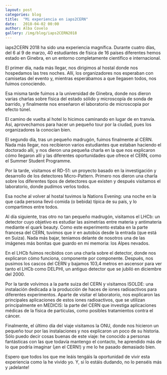```yaml
---
layout: post
categories: blog 
title:  "Mi experiencia en iaps2CERN"
date:   2018-04-02 00:00
author: Alba Covelo
gallery: /img/blog/iaps2CERN2018
---
```


iaps2CERN 2018 ha sido una experiencia magnífica. Durante cuatro días, del 6 al 9 de marzo,
40 estudiantes de física de 16 países diferentes hemos estado en Ginebra, en un entorno
completamente científico e internacional.

El primer día, nada más llegar, nos dirigimos al hostal donde nos hospedamos las tres noches.
Allí, los organizadores nos esperaban con camisetas del evento y, mientras esperábamos a que
llegasen todos, nos fuimos conociendo.

Esa misma tarde fuimos a la universidad de Ginebra, donde nos dieron varias charlas sobre
física del estado sólido y microscopía de sonda de barrido, y finalmente nos enseñaron el
laboratorio de microscopía por efecto túnel.

El camino de vuelta al hotel lo hicimos caminando en lugar de en tranvía. Así, aprovechamos
para hacer un pequeño tour por la ciudad, pues los organizadores la conocían bien.

El segundo día, tras un pequeño madrugón, fuimos finalmente al CERN. Nada más llegar, nos
recibieron varios estudiantes que estaban haciendo el doctorado allí, y nos dieron una
pequeña charla en la que nos explicaron cómo llegaron allí y las diferentes oportunidades que
ofrece el CERN, como el Summer Student Programme.

Por la tarde, visitamos el RD-51: un proyecto basado en la investigación y desarrollo de los
detectores Micro-Pattern. Primero nos dieron una charla sobre los diferentes tipos de
detectores que existen y después visitamos el laboratorio, donde pudimos verlos todos.

Esa noche al volver al hostal tuvimos la Nations Evening: una noche en la que cada persona
llevó comida (o bebida) típica de su país, y lo compartimos entre todos.

Al día siguiente, tras otro no tan pequeño madrugón, visitamos el LHCb: un detector cuyo
objetivo es estudiar las asimetrías entre materia y antimateria mediante el quark beauty.
Como este experimento estaba en la parte francesa del CERN, tuvimos que ir en autobús desde
la entrada (que está en Suiza). Nada más bajar, teníamos delante de nosotros una de las
imágenes más bonitas que guardo en mi memoria: los Alpes nevados.

En el LHCb fuimos recibidos con una charla sobre el detector, donde nos explicaron cómo
funciona, componente por componente. Después, nos pusimos los cascos del CERN y bajamos
103,4 metros en ascensor para ver tanto el LHCb como DELPHI, un antiguo detector que se
jubiló en diciembre del 2000.

Por la tarde volvimos a la parte suiza del CERN y visitamos ISOLDE: una instalación dedicada a
la producción de haces de iones radioactivos para diferentes experimentos. Aparte de visitar el
laboratorio, nos explicaron las principales aplicaciones de estos iones radioactivos, que se
utilizan principalmente en MEDICIS: la parte del CERN que investiga aplicaciones médicas de la
física de partículas, como posibles tratamientos contra el cáncer.

Finalmente, el último día del viaje visitamos la ONU, donde nos hicieron un pequeño tour por
las instalaciones y nos explicaron un poco de su historia.
Sólo puedo decir cosas buenas de este viaje: he conocido a personas fantásticas con las que
todavía mantengo el contacto, he aprendido más de lo que podría imaginar (¡en el CERN!) y
me lo he pasado demasiado bien.

Espero que todos los que me leáis tengáis la oportunidad de vivir esta experiencia como la he
vivido yo. Y, si lo estáis dudando, no lo penséis más y ¡adelante!
